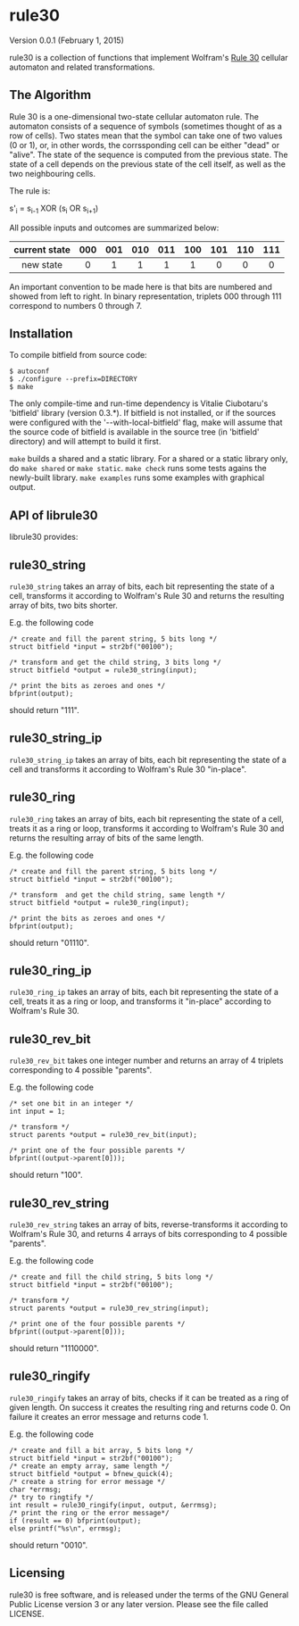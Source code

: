 rule30
======

Version 0.0.1 (February 1, 2015)

rule30 is a collection of functions that implement Wolfram's 
[Rule 30](http://en.wikipedia.org/wiki/Rule_30) cellular automaton and related 
transformations.

The Algorithm
-------------

Rule 30 is a one-dimensional two-state cellular automaton rule. The automaton 
consists of a sequence of symbols (sometimes thought of as a row of cells). Two 
states mean that the symbol can take one of two values (0 or 1), or, in other 
words, the corrssponding cell can be either "dead" or "alive". The state of the 
sequence is computed from the previous state. The state of a cell depends on 
the previous state of the cell itself, as well as the two neighbouring cells.

The rule is:

s'<sub>i</sub> = s<sub>i-1</sub> XOR (s<sub>i</sub> OR s<sub>i+1</sub>)

All possible inputs and outcomes are summarized below:

|current state|000|001|010|011|100|101|110|111|
|:-----------:|:-:|:-:|:-:|:-:|:-:|:-:|:-:|:-:|
|new state    | 0 | 1 | 1 | 1 | 1 | 0 | 0 | 0 |

An important convention to be made here is that bits are numbered and showed
from left to right. In binary representation, triplets 000 through 111 
correspond to numbers 0 through 7.

Installation
------------

To compile bitfield from source code:

    $ autoconf
    $ ./configure --prefix=DIRECTORY
    $ make

The only compile-time and run-time dependency is Vitalie Ciubotaru's 'bitfield' 
library (version 0.3.*). If bitfield is not installed, or if the sources were 
configured with the '--with-local-bitfield' flag, make will assume that the 
source code of bitfield is available in the source tree (in 'bitfield' 
directory) and will attempt to build it first.

`make` builds a shared and a static library. For a shared or a static library only, do `make shared` or `make static`.
`make check` runs some tests agains the newly-built library.
`make examples` runs some examples with graphical output.

API of librule30
----------------
librule30 provides:

## rule30_string
`rule30_string` takes an array of bits, each bit representing the state of a cell, transforms it according to Wolfram's Rule 30 and returns the resulting array of bits, two bits shorter.

E.g. the following code

    /* create and fill the parent string, 5 bits long */
    struct bitfield *input = str2bf("00100");
    
    /* transform and get the child string, 3 bits long */
    struct bitfield *output = rule30_string(input);
    
    /* print the bits as zeroes and ones */
    bfprint(output);

should return "111".

## rule30_string_ip
`rule30_string_ip` takes an array of bits, each bit representing the state of a cell and transforms it according to Wolfram's Rule 30 "in-place".

## rule30_ring
`rule30_ring` takes an array of bits, each bit representing the state of a cell, treats it as a ring or loop, transforms it according to Wolfram's Rule 30 and returns the resulting array of bits of the same length.

E.g. the following code

    /* create and fill the parent string, 5 bits long */
    struct bitfield *input = str2bf("00100");
    
    /* transform  and get the child string, same length */
    struct bitfield *output = rule30_ring(input);
    
    /* print the bits as zeroes and ones */
    bfprint(output);

should return "01110".

## rule30_ring_ip
`rule30_ring_ip` takes an array of bits, each bit representing the state of a cell, treats it as a ring or loop, and transforms it "in-place" according to Wolfram's Rule 30.

## rule30_rev_bit
`rule30_rev_bit` takes one integer number and returns an array of 4 triplets corresponding to 4 possible "parents".

E.g. the following code

    /* set one bit in an integer */
    int input = 1;
    
    /* transform */
    struct parents *output = rule30_rev_bit(input);
    
    /* print one of the four possible parents */
    bfprint((output->parent[0]));

should return "100".

## rule30_rev_string
`rule30_rev_string` takes an array of bits, reverse-transforms it according to Wolfram's Rule 30, and returns 4 arrays of bits corresponding to 4 possible "parents".

E.g. the following code

    /* create and fill the child string, 5 bits long */
    struct bitfield *input = str2bf("00100");
    
    /* transform */
    struct parents *output = rule30_rev_string(input);
    
    /* print one of the four possible parents */
    bfprint((output->parent[0]));

should return "1110000".

## rule30_ringify
`rule30_ringify` takes an array of bits, checks if it can be treated as a ring of given length. On success it creates the resulting ring and returns code 0. On failure it creates an error message and returns code 1.

E.g. the following code

    /* create and fill a bit array, 5 bits long */
    struct bitfield *input = str2bf("00100");
    /* create an empty array, same length */
    struct bitfield *output = bfnew_quick(4);
    /* create a string for error message */
    char *errmsg;
    /* try to ringtify */
    int result = rule30_ringify(input, output, &errmsg);
    /* print the ring or the error message*/
    if (result == 0) bfprint(output);
    else printf("%s\n", errmsg);

should return "0010".

Licensing
---------

rule30 is free software, and is released under the terms of the GNU General 
Public License version 3 or any later version. Please see the file called 
LICENSE.

